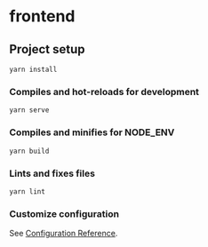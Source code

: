 # frontend

## Project setup
```
yarn install
```

### Compiles and hot-reloads for development
```
yarn serve
```

### Compiles and minifies for NODE_ENV
```
yarn build
```

### Lints and fixes files
```
yarn lint
```

### Customize configuration
See [Configuration Reference](https://cli.vuejs.org/config/).
